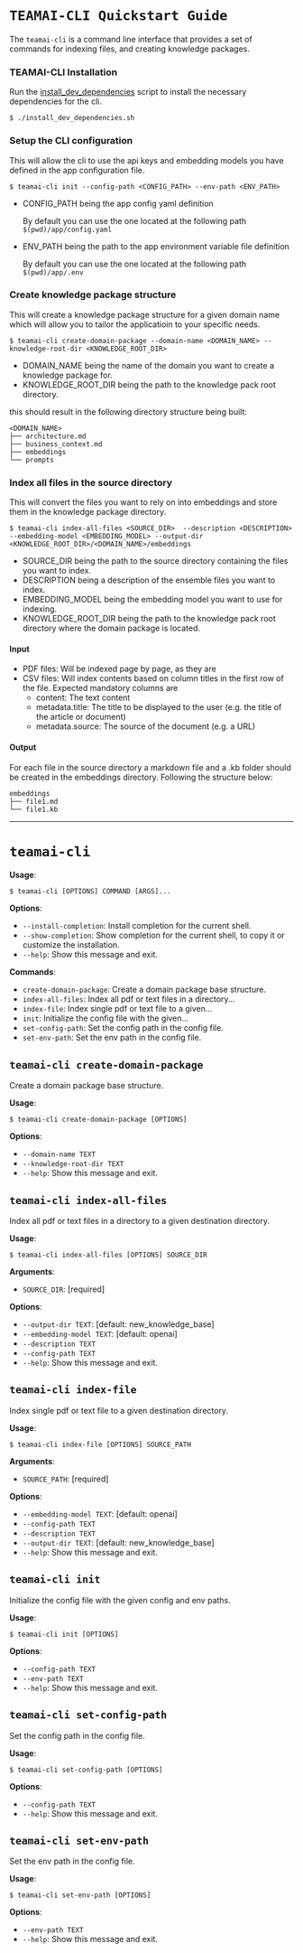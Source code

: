 # `TEAMAI-CLI Quickstart Guide`
The `teamai-cli` is a command line interface that provides a set of commands for indexing files, and creating knowledge packages.

### TEAMAI-CLI Installation
Run the [install_dev_dependencies](../install_dev_dependencies.sh) script to install the necessary dependencies for the cli.

```console
$ ./install_dev_dependencies.sh
```

### Setup the CLI configuration
This will allow the cli to use the api keys and embedding models you have defined in the app configuration file.
```console
$ teamai-cli init --config-path <CONFIG_PATH> --env-path <ENV_PATH>
```
- CONFIG_PATH being the app config yaml definition

    By default you can use the one located at the following path `$(pwd)/app/config.yaml`

- ENV_PATH being the path to the app environment variable file definition

    By default you can use the one located at the following path `$(pwd)/app/.env`


### Create knowledge package structure
This will create a knowledge package structure for a given domain name which will allow you to tailor the applicatioin to your specific needs.


```console
$ teamai-cli create-domain-package --domain-name <DOMAIN_NAME> --knowledge-root-dir <KNOWLEDGE_ROOT_DIR>
```
- DOMAIN_NAME being the name of the domain you want to create a knowledge package for.
- KNOWLEDGE_ROOT_DIR being the path to the knowledge pack root directory.

this should result in the following directory structure being built:
```
<DOMAIN_NAME>
├── architecture.md
├── business_context.md
├── embeddings
└── prompts
```

### Index all files in the source directory
This will convert the files you want to rely on into embeddings and store them in the knowledge package directory.

```console
$ teamai-cli index-all-files <SOURCE_DIR>  --description <DESCRIPTION> --embedding-model <EMBEDDING_MODEL> --output-dir <KNOWLEDGE_ROOT_DIR>/<DOMAIN_NAME>/embeddings
```
- SOURCE_DIR being the path to the source directory containing the files you want to index.
- DESCRIPTION being a description of the ensemble files you want to index.
- EMBEDDING_MODEL being the embedding model you want to use for indexing.
- KNOWLEDGE_ROOT_DIR being the path to the knowledge pack root directory where the domain package is located.

#### Input

- PDF files: Will be indexed page by page, as they are
- CSV files: Will index contents based on column titles in the first row of the file. Expected mandatory columns are
  - content: The text content
  - metadata.title: The title to be displayed to the user (e.g. the title of the article or document)
  - metadata.source: The source of the document (e.g. a URL)

#### Output
For each file in the source directory a markdown file and a .kb folder should be created in the embeddings directory. Following the structure below:

```
embeddings
├── file1.md
└── file1.kb
```


___
# `teamai-cli`

**Usage**:

```console
$ teamai-cli [OPTIONS] COMMAND [ARGS]...
```

**Options**:

* `--install-completion`: Install completion for the current shell.
* `--show-completion`: Show completion for the current shell, to copy it or customize the installation.
* `--help`: Show this message and exit.

**Commands**:

* `create-domain-package`: Create a domain package base structure.
* `index-all-files`: Index all pdf or text files in a directory...
* `index-file`: Index single pdf or text file to a given...
* `init`: Initialize the config file with the given...
* `set-config-path`: Set the config path in the config file.
* `set-env-path`: Set the env path in the config file.

## `teamai-cli create-domain-package`

Create a domain package base structure.

**Usage**:

```console
$ teamai-cli create-domain-package [OPTIONS]
```

**Options**:

* `--domain-name TEXT`
* `--knowledge-root-dir TEXT`
* `--help`: Show this message and exit.

## `teamai-cli index-all-files`

Index all pdf or text files in a directory to a given destination directory.

**Usage**:

```console
$ teamai-cli index-all-files [OPTIONS] SOURCE_DIR
```

**Arguments**:

* `SOURCE_DIR`: [required]

**Options**:

* `--output-dir TEXT`: [default: new_knowledge_base]
* `--embedding-model TEXT`: [default: openai]
* `--description TEXT`
* `--config-path TEXT`
* `--help`: Show this message and exit.

## `teamai-cli index-file`

Index single pdf or text file to a given destination directory.

**Usage**:

```console
$ teamai-cli index-file [OPTIONS] SOURCE_PATH
```

**Arguments**:

* `SOURCE_PATH`: [required]

**Options**:

* `--embedding-model TEXT`: [default: openai]
* `--config-path TEXT`
* `--description TEXT`
* `--output-dir TEXT`: [default: new_knowledge_base]
* `--help`: Show this message and exit.

## `teamai-cli init`

Initialize the config file with the given config and env paths.

**Usage**:

```console
$ teamai-cli init [OPTIONS]
```

**Options**:

* `--config-path TEXT`
* `--env-path TEXT`
* `--help`: Show this message and exit.

## `teamai-cli set-config-path`

Set the config path in the config file.

**Usage**:

```console
$ teamai-cli set-config-path [OPTIONS]
```

**Options**:

* `--config-path TEXT`
* `--help`: Show this message and exit.

## `teamai-cli set-env-path`

Set the env path in the config file.

**Usage**:

```console
$ teamai-cli set-env-path [OPTIONS]
```

**Options**:

* `--env-path TEXT`
* `--help`: Show this message and exit.
